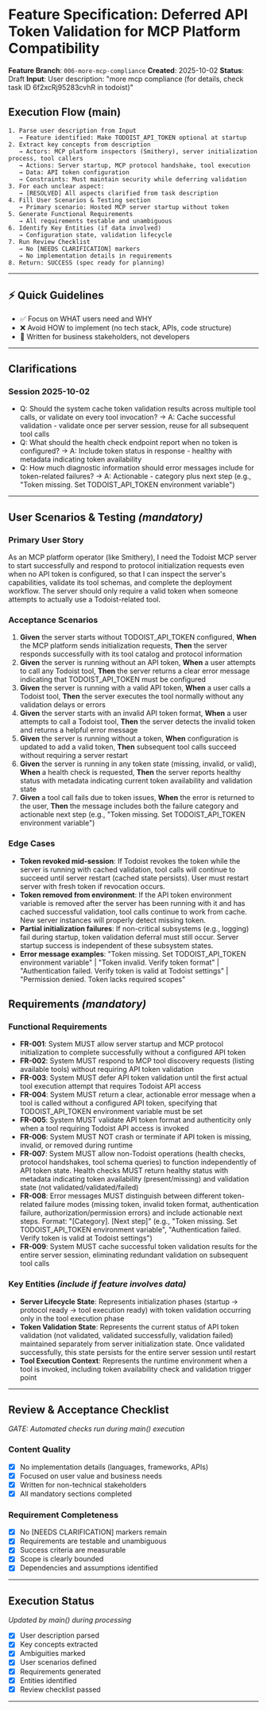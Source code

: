 # Feature Specification: Deferred API Token Validation for MCP Platform Compatibility

**Feature Branch**: `006-more-mcp-compliance`
**Created**: 2025-10-02
**Status**: Draft
**Input**: User description: "more mcp compliance (for details, check task ID 6f2xcRj95283cvhR in todoist)"

## Execution Flow (main)
```
1. Parse user description from Input
   → Feature identified: Make TODOIST_API_TOKEN optional at startup
2. Extract key concepts from description
   → Actors: MCP platform inspectors (Smithery), server initialization process, tool callers
   → Actions: Server startup, MCP protocol handshake, tool execution
   → Data: API token configuration
   → Constraints: Must maintain security while deferring validation
3. For each unclear aspect:
   → [RESOLVED] All aspects clarified from task description
4. Fill User Scenarios & Testing section
   → Primary scenario: Hosted MCP server startup without token
5. Generate Functional Requirements
   → All requirements testable and unambiguous
6. Identify Key Entities (if data involved)
   → Configuration state, validation lifecycle
7. Run Review Checklist
   → No [NEEDS CLARIFICATION] markers
   → No implementation details in requirements
8. Return: SUCCESS (spec ready for planning)
```

---

## ⚡ Quick Guidelines
- ✅ Focus on WHAT users need and WHY
- ❌ Avoid HOW to implement (no tech stack, APIs, code structure)
- 👥 Written for business stakeholders, not developers

---

## Clarifications

### Session 2025-10-02
- Q: Should the system cache token validation results across multiple tool calls, or validate on every tool invocation? → A: Cache successful validation - validate once per server session, reuse for all subsequent tool calls
- Q: What should the health check endpoint report when no token is configured? → A: Include token status in response - healthy with metadata indicating token availability
- Q: How much diagnostic information should error messages include for token-related failures? → A: Actionable - category plus next step (e.g., "Token missing. Set TODOIST_API_TOKEN environment variable")

---

## User Scenarios & Testing *(mandatory)*

### Primary User Story
As an MCP platform operator (like Smithery), I need the Todoist MCP server to start successfully and respond to protocol initialization requests even when no API token is configured, so that I can inspect the server's capabilities, validate its tool schemas, and complete the deployment workflow. The server should only require a valid token when someone attempts to actually use a Todoist-related tool.

### Acceptance Scenarios
1. **Given** the server starts without TODOIST_API_TOKEN configured, **When** the MCP platform sends initialization requests, **Then** the server responds successfully with its tool catalog and protocol information
2. **Given** the server is running without an API token, **When** a user attempts to call any Todoist tool, **Then** the server returns a clear error message indicating that TODOIST_API_TOKEN must be configured
3. **Given** the server is running with a valid API token, **When** a user calls a Todoist tool, **Then** the server executes the tool normally without any validation delays or errors
4. **Given** the server starts with an invalid API token format, **When** a user attempts to call a Todoist tool, **Then** the server detects the invalid token and returns a helpful error message
5. **Given** the server is running without a token, **When** configuration is updated to add a valid token, **Then** subsequent tool calls succeed without requiring a server restart
6. **Given** the server is running in any token state (missing, invalid, or valid), **When** a health check is requested, **Then** the server reports healthy status with metadata indicating current token availability and validation state
7. **Given** a tool call fails due to token issues, **When** the error is returned to the user, **Then** the message includes both the failure category and actionable next step (e.g., "Token missing. Set TODOIST_API_TOKEN environment variable")

### Edge Cases
- **Token revoked mid-session**: If Todoist revokes the token while the server is running with cached validation, tool calls will continue to succeed until server restart (cached state persists). User must restart server with fresh token if revocation occurs.
- **Token removed from environment**: If the API token environment variable is removed after the server has been running with it and has cached successful validation, tool calls continue to work from cache. New server instances will properly detect missing token.
- **Partial initialization failures**: If non-critical subsystems (e.g., logging) fail during startup, token validation deferral must still occur. Server startup success is independent of these subsystem states.
- **Error message examples**: "Token missing. Set TODOIST_API_TOKEN environment variable" | "Token invalid. Verify token format" | "Authentication failed. Verify token is valid at Todoist settings" | "Permission denied. Token lacks required scopes"

## Requirements *(mandatory)*

### Functional Requirements
- **FR-001**: System MUST allow server startup and MCP protocol initialization to complete successfully without a configured API token
- **FR-002**: System MUST respond to MCP tool discovery requests (listing available tools) without requiring API token validation
- **FR-003**: System MUST defer API token validation until the first actual tool execution attempt that requires Todoist API access
- **FR-004**: System MUST return a clear, actionable error message when a tool is called without a configured API token, specifying that TODOIST_API_TOKEN environment variable must be set
- **FR-005**: System MUST validate API token format and authenticity only when a tool requiring Todoist API access is invoked
- **FR-006**: System MUST NOT crash or terminate if API token is missing, invalid, or removed during runtime
- **FR-007**: System MUST allow non-Todoist operations (health checks, protocol handshakes, tool schema queries) to function independently of API token state. Health checks MUST return healthy status with metadata indicating token availability (present/missing) and validation state (not validated/validated/failed)
- **FR-008**: Error messages MUST distinguish between different token-related failure modes (missing token, invalid token format, authentication failure, authorization/permission errors) and include actionable next steps. Format: "[Category]. [Next step]" (e.g., "Token missing. Set TODOIST_API_TOKEN environment variable", "Authentication failed. Verify token is valid at Todoist settings")
- **FR-009**: System MUST cache successful token validation results for the entire server session, eliminating redundant validation on subsequent tool calls

### Key Entities *(include if feature involves data)*
- **Server Lifecycle State**: Represents initialization phases (startup → protocol ready → tool execution ready) with token validation occurring only in the tool execution phase
- **Token Validation State**: Represents the current status of API token validation (not validated, validated successfully, validation failed) maintained separately from server initialization state. Once validated successfully, this state persists for the entire server session until restart
- **Tool Execution Context**: Represents the runtime environment when a tool is invoked, including token availability check and validation trigger point

---

## Review & Acceptance Checklist
*GATE: Automated checks run during main() execution*

### Content Quality
- [x] No implementation details (languages, frameworks, APIs)
- [x] Focused on user value and business needs
- [x] Written for non-technical stakeholders
- [x] All mandatory sections completed

### Requirement Completeness
- [x] No [NEEDS CLARIFICATION] markers remain
- [x] Requirements are testable and unambiguous
- [x] Success criteria are measurable
- [x] Scope is clearly bounded
- [x] Dependencies and assumptions identified

---

## Execution Status
*Updated by main() during processing*

- [x] User description parsed
- [x] Key concepts extracted
- [x] Ambiguities marked
- [x] User scenarios defined
- [x] Requirements generated
- [x] Entities identified
- [x] Review checklist passed

---
